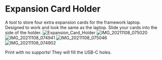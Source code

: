 # Expansion Card Holder
A tool to store four extra expansion cards for the framework laptop. Designed to work and look the same as the laptop.
Slide your cards into the side of the holder. 
![Expansion_Card_Holder](https://user-images.githubusercontent.com/29608400/140744750-a83ab5f9-ab0b-4ae4-85c3-41a9c005bf76.png)
![IMG_20211108_075020](https://user-images.githubusercontent.com/29608400/140745334-13400bb3-7257-4d4f-8fbc-e4c2eb26ed51.jpg)
![IMG_20211108_074941](https://user-images.githubusercontent.com/29608400/140745358-3368064d-fcf1-4b95-abc0-ddf2d5d5ac0a.jpg)
![IMG_20211108_075046](https://user-images.githubusercontent.com/29608400/140745419-63624b2c-bfb3-4239-ae62-a6c2710ceb70.jpg)
![IMG_20211108_074902](https://user-images.githubusercontent.com/29608400/140745478-3d70027d-25af-4ad9-879d-d8cb33304410.jpg)

Print with no supports! They will fill the USB-C holes. 
